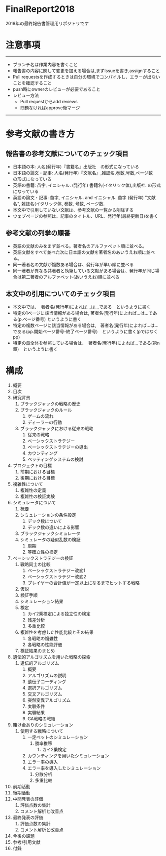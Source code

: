 # FinalReport2018
2018年の最終報告書管理用リポジトリです

# 注意事項
---
- ブランチ名は作業内容を書くこと
- 報告書の内容に関して変更を加える場合は,まずIssueを書き,assignすること
- Pull requestsを作成するときは自分の環境でコンパイルし、エラーが出ないことを確認すること
- push時にownerのレビューが必要であること
- レビュー方法
  - Pull requestからadd reviews
  - 問題なければapprove後マージ
---

# 参考文献の書き方
## 報告書の参考文献についてのチェック項目
- 日本語の本: 人名(発行年)『書籍名』出版社　の形式になっている
- 日本語の論文・記事: 人名(発行年)『文献名』,雑誌名,巻数,号数,ページ数　の形式になっている
- 英語の書籍: 苗字, イニシャル. (発行年) 書籍名(イタリック体),出版社. の形式になっている
- 英語の論文・記事: 苗字, イニシャル. and イニシャル. 苗字 (発行年) "文献名", 雑誌名(イタリック体, 巻数, 号数, ページ数.
- 本文中で引用していない文献は、参考文献の一覧から削除する
- ウェブページの参照は、記事のタイトル、URL、発行年(最終更新日)を書く

## 参考文献の列挙の順番
- 英語の文献のみをまず並べる。著者名のアルファベット順に並べる。
- 英語文献をすべて並べた次に日本語の文献を著者名のあいうえお順に並べる。
- 同一著者名の文献が複数ある場合は、発行年が早い順に並べる
- 同一著者が異なる共著者と執筆している文献がある場合は、発行年が同じ場合は第二著者のアルファベット(あいうえお)順に並べる

## 本文中の引用についてのチェック項目
- 本文中では、　著者名(発行年)によれば…は…である　というように書く
- 特定の1ページに該当情報がある場合は,  著者名(発行年)によれば…は…である(p.ページ番号) というように書く
- 特定の複数ページに該当情報がある場合は,　著者名(発行年)によれば…は…である(pp.開始ページ番号-終了ページ番号)　というように書く(pではなくpp)
- 特定の章全体を参照している場合は、　著者名(発行年)によれば…である(第n章)　というように書く

# 構成
1. 概要
1. 目次
1. 研究背景
    1. ブラックジャックの戦略の歴史
    1. ブラックジャックのルール
        1. ゲームの流れ
        1. ディーラーの行動
    1. ブラックジャックにおける従来の戦略
        1. 従来の戦略
        1. ベーシックストラテジー
        1. ベーシックストラテジーの導出
        1. カウンティング
        1. ベッティングシステムの検討
1. プロジェクトの目標
    1. 前期における目標
    1. 後期における目標
1. 複雑性について
    1. 複雑性の定義
    1. 複雑性の検証実験
1. シミュレータについて
    1. 概要
    1. シミュレーションの条件設定
        1. デック数について
        1. デック数の違いによる影響
    1. ブラックジャックシミュレータ
    1. シミュレータの疑似乱数の検証
        1. 周期
        1. 等確立性の検定
1. ベーシックストラテジーの検証
    1. 戦略同士の比較
        1. ベーシックストラテジー改変1
        1. ベーシックストラテジー改変2
        1. プレイヤーの合計値が一定以上になるまでヒットする戦略
    1. 仮説
    1. 検証手順
    1. シミュレーション結果
    1. 検定
        1. カイ2乗検定による独立性の検定
        1. 残差分析
        1. 多重比較
    1. 複雑性を考慮した性能比較とその結果
        1. 各戦略の複雑性
        1. 各戦略の性能評価
    1. 検証結果のまとめ
1. 遺伝的アルゴリズムを用いた戦略の探索
    1. 遺伝的アルゴリズム
        1. 概要
        2. アルゴリズムの説明
        3. 遺伝子コーディング
        4. 選択アルゴリズム
        5. 交叉アルゴリズム
        6. 突然変異アルゴリズム
        7. 実験条件
        8. 実験結果
        9. GA戦略の戦績
1. 賭け金ありのシミュレーション
    1. 使用する戦略について
        1. 一定ベットのシミュレーション
            1. 勝率推移
                1. カイ2乗検定
        1. カウンティングを用いたシミュレーション
        1. エラー率の導入
        1. エラー率を導入したシミュレーション
            1. 分散分析
            1. 多重比較
1. 前期活動
1. 後期活動
1. 中間発表の評価
    1. 評価点数の集計
    1. コメント解析と改善点
1. 最終発表の評価
    1. 評価点数の集計
    1. コメント解析と改善点
1. 今後の課題
1. 参考/引用文献
1. 付録
